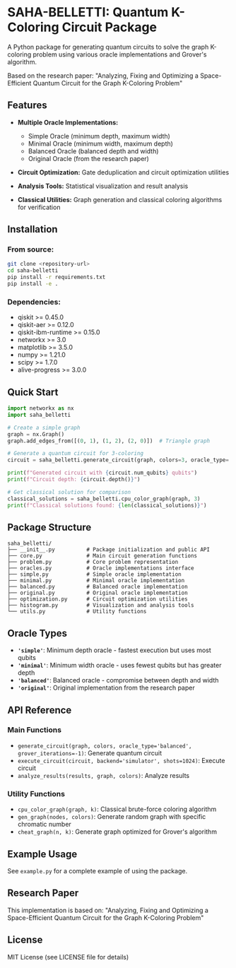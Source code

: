 # SAHA-BELLETTI: Quantum K-Coloring Circuit Package

A Python package for generating quantum circuits to solve the graph K-coloring problem using various oracle implementations and Grover's algorithm.

Based on the research paper: "Analyzing, Fixing and Optimizing a Space-Efficient Quantum Circuit for the Graph K-Coloring Problem"

## Features

- **Multiple Oracle Implementations:**
  - Simple Oracle (minimum depth, maximum width)
  - Minimal Oracle (minimum width, maximum depth)
  - Balanced Oracle (balanced depth and width)
  - Original Oracle (from the research paper)

- **Circuit Optimization:** Gate deduplication and circuit optimization utilities

- **Analysis Tools:** Statistical visualization and result analysis

- **Classical Utilities:** Graph generation and classical coloring algorithms for verification

## Installation

### From source:
```bash
git clone <repository-url>
cd saha-belletti
pip install -r requirements.txt
pip install -e .
```

### Dependencies:
- qiskit >= 0.45.0
- qiskit-aer >= 0.12.0
- qiskit-ibm-runtime >= 0.15.0
- networkx >= 3.0
- matplotlib >= 3.5.0
- numpy >= 1.21.0
- scipy >= 1.7.0
- alive-progress >= 3.0.0

## Quick Start

```python
import networkx as nx
import saha_belletti

# Create a simple graph
graph = nx.Graph()
graph.add_edges_from([(0, 1), (1, 2), (2, 0)])  # Triangle graph

# Generate a quantum circuit for 3-coloring
circuit = saha_belletti.generate_circuit(graph, colors=3, oracle_type='balanced')

print(f"Generated circuit with {circuit.num_qubits} qubits")
print(f"Circuit depth: {circuit.depth()}")

# Get classical solution for comparison
classical_solutions = saha_belletti.cpu_color_graph(graph, 3)
print(f"Classical solutions found: {len(classical_solutions)}")
```

## Package Structure

```
saha_belletti/
├── __init__.py          # Package initialization and public API
├── core.py              # Main circuit generation functions
├── problem.py           # Core problem representation
├── oracles.py           # Oracle implementations interface
├── simple.py            # Simple oracle implementation
├── minimal.py           # Minimal oracle implementation
├── balanced.py          # Balanced oracle implementation
├── original.py          # Original oracle implementation
├── optimization.py      # Circuit optimization utilities
├── histogram.py         # Visualization and analysis tools
└── utils.py             # Utility functions
```

## Oracle Types

- **`'simple'`**: Minimum depth oracle - fastest execution but uses most qubits
- **`'minimal'`**: Minimum width oracle - uses fewest qubits but has greater depth
- **`'balanced'`**: Balanced oracle - compromise between depth and width
- **`'original'`**: Original implementation from the research paper

## API Reference

### Main Functions

- `generate_circuit(graph, colors, oracle_type='balanced', grover_iterations=-1)`: Generate quantum circuit
- `execute_circuit(circuit, backend='simulator', shots=1024)`: Execute circuit
- `analyze_results(results, graph, colors)`: Analyze results

### Utility Functions

- `cpu_color_graph(graph, k)`: Classical brute-force coloring algorithm
- `gen_graph(nodes, colors)`: Generate random graph with specific chromatic number
- `cheat_graph(n, k)`: Generate graph optimized for Grover's algorithm

## Example Usage

See `example.py` for a complete example of using the package.

## Research Paper

This implementation is based on:
"Analyzing, Fixing and Optimizing a Space-Efficient Quantum Circuit for the Graph K-Coloring Problem"

## License

MIT License (see LICENSE file for details)
